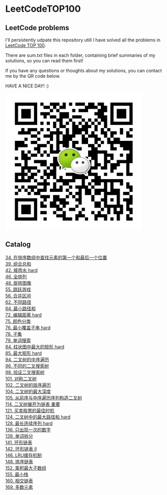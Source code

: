 # LeetCodeTOP100
## LeetCode problems

I'll persistently udpate this repository utill I have solved all the problems in [LeetCode TOP 100](https://leetcode-cn.com/problemset/all/?listId=2cktkvj).

There are sum.txt files in each folder, containing brief summaries of my solutions, so you can read them first!

If you have any questions or thoughts about my solutions, you can contact me by the QR code below. 

HAVE A NICE DAY! :)

![wechat](images/wechat.jpg)

## Catalog

[34. 在排序数组中查找元素的第一个和最后一个位置](34.%20在排序数组中查找元素的第一个和最后一个位置)</br>
[39. 组合总和](39.%20组合总和)</br>
[42. 接雨水 hard](42.%20接雨水%20hard)</br>
[46. 全排列](46.%20全排列)</br>
[48. 旋转图像](48.%20旋转图像)</br>
[55. 跳跃游戏](55.%20跳跃游戏)</br>
[56. 合并区间](56.%20合并区间)</br>
[62. 不同路径](62.%20不同路径)</br>
[64. 最小路径和](64.%20最小路径和)</br>
[72. 编辑距离 hard](72.%20编辑距离%20hard)</br>
[75. 颜色分类](75.%20颜色分类)</br>
[76. 最小覆盖子串 hard](76.%20最小覆盖子串%20hard)</br>
[78. 子集](78.%20子集)</br>
[79. 单词搜索](79.%20单词搜索)</br>
[84. 柱状图中最大的矩形 hard](84.%20柱状图中最大的矩形%20hard)</br>
[85. 最大矩形 hard](85.%20最大矩形%20hard)</br>
[94. 二叉树的中序遍历](94.%20二叉树的中序遍历)</br>
[96. 不同的二叉搜索树](96.%20不同的二叉搜索树)</br>
[98. 验证二叉搜索树](98.%20验证二叉搜索树)</br>
[101. 对称二叉树](101.%20对称二叉树)</br>
[102. 二叉树的层序遍历](102.%20二叉树的层序遍历)</br>
[104. 二叉树的最大深度](104.%20二叉树的最大深度)</br>
[105. 从前序与中序遍历序列构造二叉树](105.%20从前序与中序遍历序列构造二叉树)</br>
[114. 二叉树展开为链表 重要](114.%20二叉树展开为链表%20重要)</br>
[121. 买卖股票的最佳时机](121.%20买卖股票的最佳时机)</br>
[124. 二叉树中的最大路径和 hard](124.%20二叉树中的最大路径和%20hard)</br>
[128. 最长连续序列 hard](128.%20最长连续序列%20hard)</br>
[136. 只出现一次的数字](136.%20只出现一次的数字)</br>
[139. 单词拆分](139.%20单词拆分)</br>
[141. 环形链表](141.%20环形链表)</br>
[142. 环形链表 II](142.%20环形链表%20II)</br>
[146. LRU缓存机制](146.%20LRU缓存机制)</br>
[148. 排序链表](148.%20排序链表)</br>
[152. 乘积最大子数组](152.%20乘积最大子数组)</br>
[155. 最小栈](155.%20最小栈)</br>
[160. 相交链表](160.%20相交链表)</br>
[169. 多数元素](169.%20多数元素)</br>

